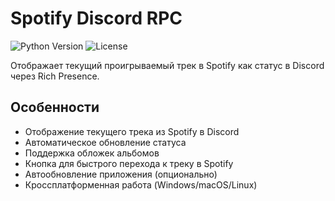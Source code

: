 # Spotify Discord RPC

![Python Version](https://img.shields.io/badge/python-3.12+-blue.svg)
![License](https://img.shields.io/badge/license-MIT-green.svg)

Отображает текущий проигрываемый трек в Spotify как статус в Discord через Rich Presence.


## Особенности

- Отображение текущего трека из Spotify в Discord
- Автоматическое обновление статуса
- Поддержка обложек альбомов
- Кнопка для быстрого перехода к треку в Spotify
- Автообновление приложения (опционально)
- Кроссплатформенная работа (Windows/macOS/Linux)


